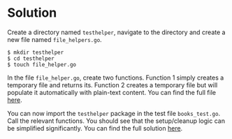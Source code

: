 # Solution

Create a directory named `testhelper`, navigate to the directory and create a new file named `file_helpers.go`.

```shell
$ mkdir testhelper
$ cd testhelper
$ touch file_helper.go
```

In the file `file_helper.go`, create two functions. Function 1 simply creates a temporary file and returns its. Function 2 creates a temporary file but will populate it automatically with plain-text content. You can find the full file [here](./testhelper/file_helpers.go).

You can now import the `testhelper` package in the test file `books_test.go`. Call the relevant functions. You should see that the setup/cleanup logic can be simplified significantly. You can find the full solution [here](./books_test.go).